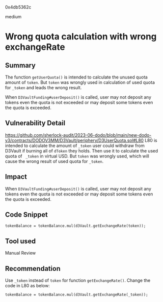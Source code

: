 0x4db5362c

medium

# Wrong quota calculation with wrong exchangeRate

## Summary
The function `getUserQuota()` is intended to calculate the unused quota amount of `token`. But `token` was wrongly used in calculation of used quota for `_token` and leads the wrong result. 

When `D3VaultFunding#userDeposit()` is called, user may not deposit any tokens even the quota is not exceeded or may deposit some tokens even the quota is exceeded.
## Vulnerability Detail
https://github.com/sherlock-audit/2023-06-dodo/blob/main/new-dodo-v3/contracts/DODOV3MM/D3Vault/periphery/D3UserQuota.sol#L80
L80 is intended to calculate the amount of `_token` user could withdraw from D3Vault if burning all of `dToken` they holds. Then use it to calculate the used quota of ` _token` in virtual USD. But `token` was wrongly used, which will cause the wrong result of used quota for `_token`.

## Impact
When `D3VaultFunding#userDeposit()` is called, user may not deposit any tokens even the quota is not exceeded or may deposit some tokens even the quota is exceeded.

## Code Snippet

    tokenBalance = tokenBalance.mul(d3Vault.getExchangeRate(token));
## Tool used

Manual Review

## Recommendation
Use `_token` instead of `token` for function `getExchangeRate()`. Change the code in L80 as below:

    tokenBalance = tokenBalance.mul(d3Vault.getExchangeRate(_token));
